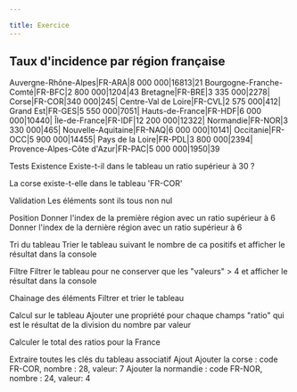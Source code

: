 ```yaml
---

title: Exercice
---
```


## Taux d'incidence par région française

Auvergne-Rhône-Alpes|FR-ARA|8 000 000|16813|21
Bourgogne-Franche-Comté|FR-BFC|2 800 000|1204|43
Bretagne|FR-BRE|3 335 000|2278|
Corse|FR-COR|340 000|245|
Centre-Val de Loire|FR-CVL|2 575 000|412|
Grand Est|FR-GES|5 550 000|7051|
Hauts-de-France|FR-HDF|6 000 000|10440|
Île-de-France|FR-IDF|12 200 000|12322|
Normandie|FR-NOR|3 330 000|465|
Nouvelle-Aquitaine|FR-NAQ|6 000 000|10141|
Occitanie|FR-OCC|5 900 000|14455|
Pays de la Loire|FR-PDL|3 800 000|2394|
Provence-Alpes-Côte d'Azur|FR-PAC|5 000 000|1950|39

Tests
Existence
Existe-t-il dans le tableau un ratio supérieur à 30 ?

La corse existe-t-elle dans le tableau 'FR-COR'

Validation
Les éléments sont ils tous non nul

Position
Donner l'index de la première région avec un ratio supérieur à 6
Donner l'index de la dernière région avec un ratio supérieur à 6

	
Tri du tableau
Trier le tableau suivant le nombre de ca positifs et afficher le résultat dans la console

Filtre
Filtrer le tableau pour ne conserver que les "valeurs" > 4 et afficher le résultat dans la console

Chainage des éléments
Filtrer et trier le tableau

Calcul sur le tableau
Ajouter une propriété pour chaque champs "ratio" qui est le résultat de la division du nombre par valeur

Calculer le total des ratios pour la France





Extraire toutes les clés du tableau associatif
Ajout
Ajouter la corse : code FR-COR, nombre : 28, valeur: 7
Ajouter la normandie : code FR-NOR, nombre : 24, valeur: 4
